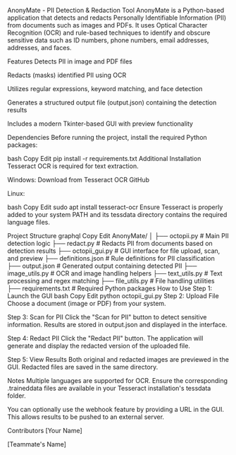 AnonyMate - PII Detection & Redaction Tool
AnonyMate is a Python-based application that detects and redacts Personally Identifiable Information (PII) from documents such as images and PDFs. It uses Optical Character Recognition (OCR) and rule-based techniques to identify and obscure sensitive data such as ID numbers, phone numbers, email addresses, addresses, and faces.

Features
Detects PII in image and PDF files

Redacts (masks) identified PII using OCR

Utilizes regular expressions, keyword matching, and face detection

Generates a structured output file (output.json) containing the detection results

Includes a modern Tkinter-based GUI with preview functionality

Dependencies
Before running the project, install the required Python packages:

bash
Copy
Edit
pip install -r requirements.txt
Additional Installation
Tesseract OCR is required for text extraction.

Windows: Download from Tesseract OCR GitHub

Linux:

bash
Copy
Edit
sudo apt install tesseract-ocr
Ensure Tesseract is properly added to your system PATH and its tessdata directory contains the required language files.

Project Structure
graphql
Copy
Edit
AnonyMate/
│
├── octopii.py           # Main PII detection logic
├── redact.py            # Redacts PII from documents based on detection results
├── octopii_gui.py       # GUI interface for file upload, scan, and preview
├── definitions.json     # Rule definitions for PII classification
├── output.json          # Generated output containing detected PII
├── image_utils.py       # OCR and image handling helpers
├── text_utils.py        # Text processing and regex matching
├── file_utils.py        # File handling utilities
├── requirements.txt     # Required Python packages
How to Use
Step 1: Launch the GUI
bash
Copy
Edit
python octopii_gui.py
Step 2: Upload File
Choose a document (image or PDF) from your system.

Step 3: Scan for PII
Click the "Scan for PII" button to detect sensitive information. Results are stored in output.json and displayed in the interface.

Step 4: Redact PII
Click the "Redact PII" button. The application will generate and display the redacted version of the uploaded file.

Step 5: View Results
Both original and redacted images are previewed in the GUI. Redacted files are saved in the same directory.

Notes
Multiple languages are supported for OCR. Ensure the corresponding .traineddata files are available in your Tesseract installation's tessdata folder.

You can optionally use the webhook feature by providing a URL in the GUI. This allows results to be pushed to an external server.

Contributors
[Your Name]

[Teammate's Name]
